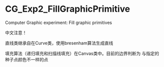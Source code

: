 CG_Exp2_FillGraphicPrimitive
============================

Computer Graphic experiment: Fill graphic primitives

中文注意！

直线类继承自在Curve类，使用bresenham算法生成直线

填充算法（递归填充和扫描线填充）在Canvas类中。目前的边界判断为 与指定的种子点颜色不一样的点
